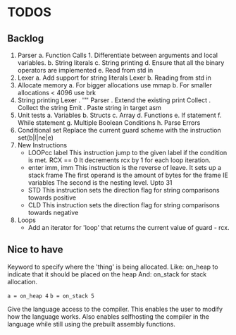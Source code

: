 # TODOS

## Backlog

1. Parser
    a. Function Calls
        1. Differentiate between arguments and local variables.
    b. String literals
    c. String printing
    d. Ensure that all the binary operators are implemented
    e. Read from std in
2. Lexer
    a. Add support for string literals Lexer
    b. Reading from std in
3. Allocate memory
    a. For bigger allocations use mmap
    b. For smaller allocations < 4096 use brk
4. String printing
    Lexer . '"'
    Parser . Extend the existing print
    Collect . Collect the string
    Emit . Paste string in target asm
5. Unit tests
    a. Variables
    b. Structs
    c. Array
    d. Functions
    e. If statement
    f. While statement
    g. Multiple Boolean Conditions
    h. Parse Errors
6. Conditional set
    Replace the current guard scheme with the instruction set(b|l|ne|e)
7. New Instructions
    * LOOPcc label
        This instruction jump to the given label if the condition is met. RCX == 0
        It decrements rcx by 1 for each loop iteration.
    * enter imm, imm
        This instruction is the reverse of leave. It sets up a stack frame
        The first operand is the amount of bytes for the frame IE variables
        The second is the nesting level. Upto 31
    * STD
        This instruction sets the direction flag for string comparisons towards positive
    * CLD
        This instruction sets the direction flag for string comparisons towards negative
8. Loops
    * Add an iterator for 'loop' that returns the current value of guard - rcx.

## Nice to have

Keyword to specify where the 'thing' is being allocated.
Like: on_heap to indicate that it should be placed on the heap
And: on_stack for stack allocation.

`a = on_heap 4`
`b = on_stack 5`

Give the language access to the compiler.
This enables the user to modify how the language works.
Also enables selfhosting the compiler in the language while still
using the prebuilt assembly functions.
